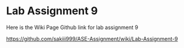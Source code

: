 # Lab Assignment 9

Here is the Wiki Page Github link for lab assignment 9

https://github.com/sakiii999/ASE-Assignment/wiki/Lab-Assignment-9
